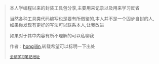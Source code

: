 >本人学编程以来的封装工具包分享,主要用来记录以及用来学习反省
>
>当然各种工具类代码编写也是要有所借鉴的,本人并不是一个固步自封的人,如果你发现有更好的写法可以联系本人,让我改进
>
>如果对于其中内容有所不理解的可以私聊我
>
>作者：[hongjilin](https://gitee.com/hongjilin),转载希望可以标明一下出处
>
>[`全部学习笔记地址`](https://gitee.com/hongjilin/hongs-study-notes)























